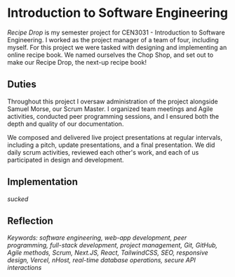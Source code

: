 # Introduction to Software Engineering
*Recipe Drop* is my semester project for CEN3031 - Introduction to Software Engineering. I worked as the project manager of a team of four, including myself. For this project we were tasked with designing and implementing an online recipe book. We named ourselves the Chop Shop, and set out to make our Recipe Drop, the next-up recipe book! 

## Duties
Throughout this project I oversaw administration of the project alongside Samuel Morse, our Scrum Master. I organized team meetings and Agile activities, conducted peer programming sessions, and I ensured both the depth and quality of our documentation. 

We composed and delivered live project presentations at regular intervals, including a pitch, update presentations, and a final presentation. We did daily scrum activities, reviewed each other's work, and each of us participated in design and development. 

## Implementation
*sucked*

## Reflection


*Keywords: software engineering, web-app development, peer programming, full-stack development, project management, Git, GitHub, Agile methods, Scrum, Next.JS, React, TailwindCSS, SEO, responsive design, Vercel, nHost, real-time database operations, secure API interactions*